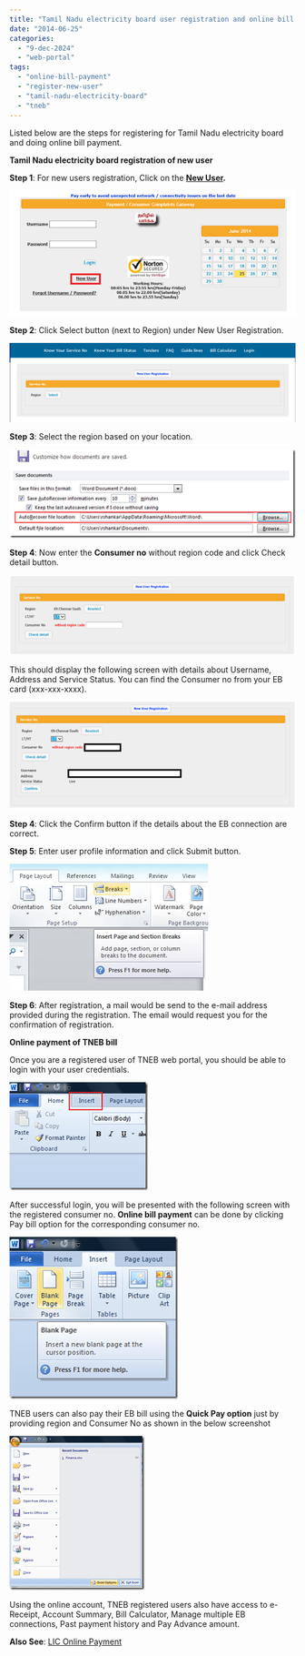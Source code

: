 ```yaml
---
title: "Tamil Nadu electricity board user registration and online bill payment"
date: "2014-06-25"
categories: 
  - "9-dec-2024"
  - "web-portal"
tags: 
  - "online-bill-payment"
  - "register-new-user"
  - "tamil-nadu-electricity-board"
  - "tneb"
---
```


Listed below are the steps for registering for Tamil Nadu electricity board and doing online bill payment.

**Tamil Nadu electricity board registration of new user**

**Step 1**: For new users registration, Click on the **[New User](https://www.tnebnet.org/awp/userRegister?execution=e1s1).**

[![Register New TNEB user](images/image_thumb68.png "Register New TNEB user")](http://blogmines.com/blog/wp-content/uploads/2014/06/image69.png)

**Step 2**: Click Select button (next to Region) under New User Registration.

[![Select region in New User Registration ](images/image_thumb69.png "Select region in New User Registration ")](http://blogmines.com/blog/wp-content/uploads/2014/06/image70.png)

**Step 3**: Select the region based on your location.

[![Select region based on location](images/image_thumb70.png "Select region based on location")](http://blogmines.com/blog/wp-content/uploads/2014/06/image71.png)

**Step 4**: Now enter the **Consumer no** without region code and click Check detail button.

[![Enter Consumer No in TNEB Website](images/image_thumb71.png "Enter Consumer No in TNEB Website")](http://blogmines.com/blog/wp-content/uploads/2014/06/image72.png)

This should display the following screen with details about Username, Address and Service Status. You can find the Consumer no from your EB card (xxx-xxx-xxxx).

[![Confirm TNEB Consumer No](images/image_thumb72.png "Confirm TNEB Consumer No")](http://blogmines.com/blog/wp-content/uploads/2014/06/image73.png)

**Step 4**: Click the Confirm button if the details about the EB connection are correct.

**Step 5**: Enter user profile information and click Submit button.

[![Enter Profile information of TNEB user](images/image_thumb73.png "Enter Profile information of TNEB user")](http://blogmines.com/blog/wp-content/uploads/2014/06/image74.png)

**Step 6**: After registration, a mail would be send to the e-mail address provided during the registration. The email would request you for the confirmation of registration.

**Online payment of TNEB bill**

Once you are a registered user of TNEB web portal, you should be able to login with your user credentials.

[![Login to TNEB website for Online biil payment](images/image_thumb74.png "Login to TNEB website for Online biil payment")](http://blogmines.com/blog/wp-content/uploads/2014/06/image75.png)

After successful login, you will be presented with the following screen with the registered consumer no. **Online bill payment** can be done by clicking Pay bill option for the corresponding consumer no.

[![Select Pay Bill Payment](images/image_thumb75.png "Select Pay Bill Payment")](http://blogmines.com/blog/wp-content/uploads/2014/06/image76.png)

TNEB users can also pay their EB bill using the **Quick Pay option** just by providing region and Consumer No as shown in the below screenshot

[![Quick Pay - TNEB bill payment](images/image_thumb76.png "Quick Pay - TNEB bill payment")](http://blogmines.com/blog/wp-content/uploads/2014/06/image77.png)

Using the online account, TNEB registered users also have access to e-Receipt, Account Summary, Bill Calculator, Manage multiple EB connections, Past payment history and Pay Advance amount.

**Also See**: [LIC Online Payment](http://blogmines.com/blog/lic-india-online-premium-payment/)
